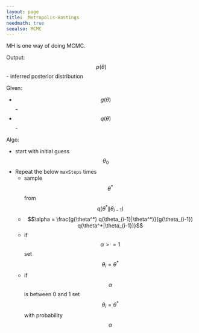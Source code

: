 ```yaml
---
layout: page
title:  Metropolis-Hastings
needmath: true
seealso: MCMC
---
```

MH is one way of doing MCMC.

Output: $$p(\theta)$$ - inferred posterior distribution

Given:
* $$g(\theta)$$ - 
* $$q(\theta)$$ - 

Algo:
* start with initial guess $$\theta_0$$
* Repeat the below `maxSteps` times
  * sample $$\theta^*$$ from $$q(\theta^*\|\theta_{i-1})$$
  * $$\alpha = \frac{g(\theta^*) q(\theta_{i-1}|\theta^*)}{g(\theta_{i-1}) q(\theta^*|\theta_{i-1})}$$
  * if $$\alpha >= 1$$ set $$\theta_i = \theta^*$$
  * if $$\alpha$$ is between 0 and 1 set $$\theta_i = \theta^*$$ with probability $$\alpha$$
